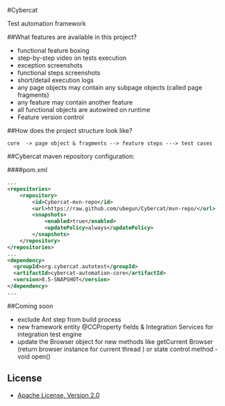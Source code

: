 #Cybercat

Test automation framework

##What features are available in this project?

- functional feature boxing
- step-by-step video on tests execution 
- exception screenshots
- functional steps screenshots
- short/detail execution logs
- any page objects may contain any subpage objects (called page fragments)
- any feature may contain another feature
- all functional objects are autowired on runtime 
- Feature version control


##How does the project structure look like? 

`
core 
-> page object & fragments
--> feature steps
---> test cases
`

##Cybercat maven repository configuration:

####pom.xml

```xml
...
<repositories>
    <repository>
        <id>Cybercat-mvn-repo</id>
        <url>https://raw.github.com/ubegun/Cybercat/mvn-repo/</url>
        <snapshots>
            <enabled>true</enabled>
            <updatePolicy>always</updatePolicy>
        </snapshots>
    </repository>
</repositories>  
...
<dependency>
  <groupId>org.cybercat.autotest</groupId>
  <artifactId>cybercat-automation-core</artifactId>
  <version>0.5-SNAPSHOT</version>
</dependency>
...
```

##Coming soon

- exclude Ant step from build process 
- new framework entity @CCProperty fields & Integration Services for integration test engine
- update the Browser object for new methods like getCurrent Browser (return browser instance for current thread ) or state control method - void open()

## License
* [Apache License, Version 2.0](http://www.apache.org/licenses/LICENSE-2.0)
